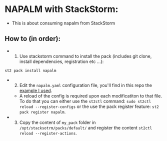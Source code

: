# NAPALM with StackStorm:
- This is about consuming napalm from StackStorm

## How to (in order):
- 1) Use stackstorm command to install the pack (includes git clone, install dependencies, registration etc ...):
```
st2 pack install napalm
```
- 2) Edit the ```napalm.yaml``` configuration file, you'll find in this repo the [example I used]().
	- A reload of the config is required upon each modificatiton to that file. To do that you can either use the ```st2ctl``` command: ```sudo st2ctl reload --register-configs``` or the use the pack register feature: ```st2 pack register napalm```.
- 3) Copy the content of ```my_pack``` folder in ```/opt/stacksotrm/packs/default/``` and register the content ```st2ctl reload --register-actions```.
